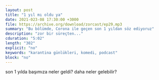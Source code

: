 ```yaml
---
layout: post
title: "1 yıl mı oldu ya"
date: 2021-023-08 17:30:00 +3000
file: https://archive.org/download/zorcast/ep29.mp3
summary: "Bu bölümde, Corona ile geçen son 1 yıldan söz ediyoruz"
description: "zor bir süreçten..."
cduration: "5:02" 
length: "302"
explicit: "no" 
keywords: "karantina günlükleri, komedi, podcast"
block: "no" 
---
```




son 1 yılda başımıza neler geldi? daha neler gelebilir?